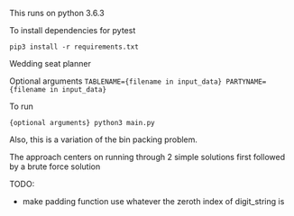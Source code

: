This runs on python 3.6.3

To install dependencies for pytest

`pip3 install -r requirements.txt`

Wedding seat planner

Optional arguments `TABLENAME={filename in input_data} PARTYNAME={filename in input_data}`

To run

`{optional arguments} python3 main.py`


Also, this is a variation of the bin packing problem. 

The approach centers on running through 2 simple solutions first followed by a brute force solution


TODO:
 -  make padding function use whatever the zeroth index of digit_string is